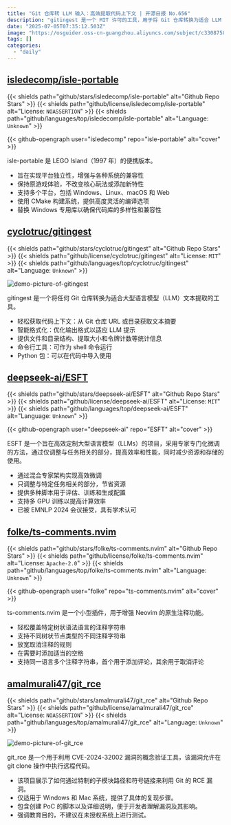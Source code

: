 ```yaml
---
title: "Git 仓库转 LLM 输入：高效提取代码上下文 | 开源日报 No.656"
description: "gitingest 是一个 MIT 许可的工具，用于将 Git 仓库转换为适合 LLM 处理的文本格式，提供智能格式化、统计信息，并支持命令行和 Python 导入使用。"
date: "2025-07-05T07:35:12.503Z"
image: "https://osguider.oss-cn-guangzhou.aliyuncs.com/subject/c33087587ddcc20b6fd730d39281ed6b.png"
tags: []
categories:
  - "daily"
---
```


## [isledecomp/isle-portable](https://github.com/isledecomp/isle-portable)

{{< shields path="github/stars/isledecomp/isle-portable" alt="Github Repo Stars" >}} {{< shields path="github/license/isledecomp/isle-portable" alt="License: `NOASSERTION`" >}} {{< shields path="github/languages/top/isledecomp/isle-portable" alt="Language: `Unknown`" >}}

{{< github-opengraph user="isledecomp" repo="isle-portable" alt="cover" >}}

isle-portable 是 LEGO Island（1997 年）的便携版本。

- 旨在实现平台独立性，增强与各种系统的兼容性
- 保持原游戏体验，不改变核心玩法或添加新特性
- 支持多个平台，包括 Windows、Linux、macOS 和 Web
- 使用 CMake 构建系统，提供高度灵活的编译选项
- 替换 Windows 专用库以确保代码库的多样性和兼容性
  
## [cyclotruc/gitingest](https://github.com/cyclotruc/gitingest)

{{< shields path="github/stars/cyclotruc/gitingest" alt="Github Repo Stars" >}} {{< shields path="github/license/cyclotruc/gitingest" alt="License: `MIT`" >}} {{< shields path="github/languages/top/cyclotruc/gitingest" alt="Language: `Unknown`" >}}

![demo-picture-of-gitingest](https://static.osguider.com/subject/github/cyclotruc/gitingest/6b10324cdb5a0d3458bad97247307f7c.png)

gitingest 是一个将任何 Git 仓库转换为适合大型语言模型（LLM）文本提取的工具。

- 轻松获取代码上下文：从 Git 仓库 URL 或目录获取文本摘要
- 智能格式化：优化输出格式以适应 LLM 提示
- 提供文件和目录结构、提取大小和令牌计数等统计信息
- 命令行工具：可作为 shell 命令运行
- Python 包：可以在代码中导入使用
  
## [deepseek-ai/ESFT](https://github.com/deepseek-ai/ESFT)

{{< shields path="github/stars/deepseek-ai/ESFT" alt="Github Repo Stars" >}} {{< shields path="github/license/deepseek-ai/ESFT" alt="License: `MIT`" >}} {{< shields path="github/languages/top/deepseek-ai/ESFT" alt="Language: `Unknown`" >}}

{{< github-opengraph user="deepseek-ai" repo="ESFT" alt="cover" >}}

ESFT 是一个旨在高效定制大型语言模型（LLMs）的项目，采用专家专门化微调的方法，通过仅调整与任务相关的部分，提高效率和性能，同时减少资源和存储的使用。

- 通过混合专家架构实现高效微调
- 只调整与特定任务相关的部分，节省资源
- 提供多种脚本用于评估、训练和生成配置
- 支持多 GPU 训练以提高计算效率
- 已被 EMNLP 2024 会议接受，具有学术认可
  
## [folke/ts-comments.nvim](https://github.com/folke/ts-comments.nvim)

{{< shields path="github/stars/folke/ts-comments.nvim" alt="Github Repo Stars" >}} {{< shields path="github/license/folke/ts-comments.nvim" alt="License: `Apache-2.0`" >}} {{< shields path="github/languages/top/folke/ts-comments.nvim" alt="Language: `Unknown`" >}}

{{< github-opengraph user="folke" repo="ts-comments.nvim" alt="cover" >}}

ts-comments.nvim 是一个小型插件，用于增强 Neovim 的原生注释功能。

- 轻松覆盖特定树状语法语言的注释字符串
- 支持不同树状节点类型的不同注释字符串
- 放宽取消注释的规则
- 在需要时添加适当的空格
- 支持同一语言多个注释字符串，首个用于添加评论，其余用于取消评论
  
## [amalmurali47/git_rce](https://github.com/amalmurali47/git_rce)

{{< shields path="github/stars/amalmurali47/git_rce" alt="Github Repo Stars" >}} {{< shields path="github/license/amalmurali47/git_rce" alt="License: `NOASSERTION`" >}} {{< shields path="github/languages/top/amalmurali47/git_rce" alt="Language: `Unknown`" >}}

![demo-picture-of-git_rce](https://static.osguider.com/subject/github/amalmurali47/git_rce/27134b4548c26e9159dbed08c13024e7.png)

git_rce 是一个用于利用 CVE-2024-32002 漏洞的概念验证工具，该漏洞允许在 git clone 操作中执行远程代码。

- 该项目展示了如何通过特制的子模块路径和符号链接来利用 Git 的 RCE 漏洞。
- 仅适用于 Windows 和 Mac 系统，提供了具体的复现步骤。
- 包含创建 PoC 的脚本以及详细说明，便于开发者理解漏洞及其影响。
- 强调教育目的，不建议在未授权系统上进行测试。
  
